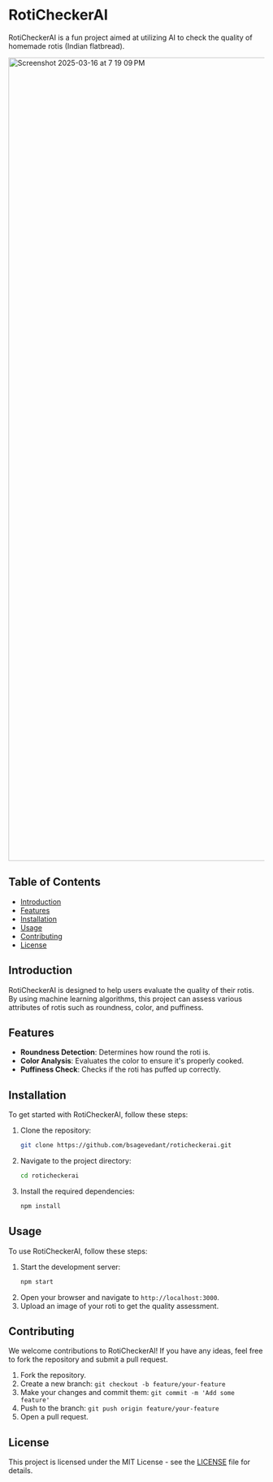 # RotiCheckerAI

RotiCheckerAI is a fun project aimed at utilizing AI to check the quality of homemade rotis (Indian flatbread).

<img width="1582" alt="Screenshot 2025-03-16 at 7 19 09 PM" src="https://github.com/user-attachments/assets/fa80e594-808f-4173-adee-2e7f6bcfa604" />


## Table of Contents

- [Introduction](#introduction)
- [Features](#features)
- [Installation](#installation)
- [Usage](#usage)
- [Contributing](#contributing)
- [License](#license)

## Introduction

RotiCheckerAI is designed to help users evaluate the quality of their rotis. By using machine learning algorithms, this project can assess various attributes of rotis such as roundness, color, and puffiness.

## Features

- **Roundness Detection**: Determines how round the roti is.
- **Color Analysis**: Evaluates the color to ensure it's properly cooked.
- **Puffiness Check**: Checks if the roti has puffed up correctly.

## Installation

To get started with RotiCheckerAI, follow these steps:

1. Clone the repository:
    ```bash
    git clone https://github.com/bsagevedant/roticheckerai.git
    ```
2. Navigate to the project directory:
    ```bash
    cd roticheckerai
    ```
3. Install the required dependencies:
    ```bash
    npm install
    ```

## Usage

To use RotiCheckerAI, follow these steps:

1. Start the development server:
    ```bash
    npm start
    ```
2. Open your browser and navigate to `http://localhost:3000`.
3. Upload an image of your roti to get the quality assessment.

## Contributing

We welcome contributions to RotiCheckerAI! If you have any ideas, feel free to fork the repository and submit a pull request.

1. Fork the repository.
2. Create a new branch: `git checkout -b feature/your-feature`
3. Make your changes and commit them: `git commit -m 'Add some feature'`
4. Push to the branch: `git push origin feature/your-feature`
5. Open a pull request.

## License

This project is licensed under the MIT License - see the [LICENSE](LICENSE) file for details.
